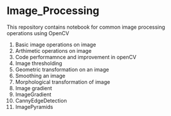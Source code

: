 # Image_Processing
This repository contains notebook for common image processing operations using OpenCV

1. Basic image operations on image
2. Arthimetic operations on image
3. Code performamnce and improvement in openCV
4. Image thresholding
5. Geometric transformation on an image
6. Smoothing an image
7. Morphological transformation of image
8. Image gradient
9. ImageGradient
10. CannyEdgeDetection
11. ImagePyramids
